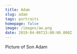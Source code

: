 ```yaml
---
title: Adam
slug: adam
tags: portraits
homepage: false
image: /images/aw.png
date: 2019-04-06T23:00:00.000Z
---
```

Picture of Son Adam
